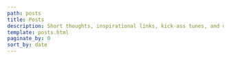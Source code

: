 ```yaml
---
path: posts
title: Posts
description: Short thoughts, inspirational links, kick-ass tunes, and other malarkey.
template: posts.html
paginate_by: 0
sort_by: date
---
```

